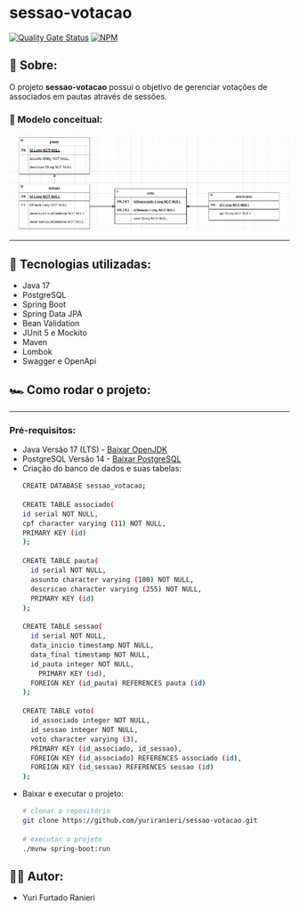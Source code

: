 # sessao-votacao
[![Quality Gate Status](https://sonarcloud.io/api/project_badges/measure?project=yuriranieri_sessao-votacao&metric=alert_status)](https://sonarcloud.io/summary/new_code?id=yuriranieri_sessao-votacao)
[![NPM](https://img.shields.io/npm/l/react)](https://github.com/yuriranieri/sessao-votacao/blob/master/LICENSE)

## 📝 Sobre:

O projeto **sessao-votacao** possui o objetivo de gerenciar votações de associados em pautas através de sessões.

### 🎲 Modelo conceitual:

![Modelo conceitual](https://github.com/yuriranieri/assests/blob/master/modeloConceitual.PNG)

---

## 🔨 Tecnologias utilizadas:

- Java 17
- PostgreSQL
- Spring Boot
- Spring Data JPA
- Bean Validation
- JUnit 5 e Mockito
- Maven
- Lombok
- Swagger e OpenApi

## 🏎 Como rodar o projeto:

---

### Pré-requisitos:

- Java Versão 17 (LTS) - [Baixar OpenJDK](https://jdk.java.net/archive/)
- PostgreSQL Versão 14 - [Baixar PostgreSQL](https://www.postgresql.org/download/)
- Criação do banco de dados e suas tabelas:
  ```bash
  CREATE DATABASE sessao_votacao;

  CREATE TABLE associado(
  id serial NOT NULL,
  cpf character varying (11) NOT NULL,
  PRIMARY KEY (id)
  );

  CREATE TABLE pauta(
    id serial NOT NULL,
    assunto character varying (100) NOT NULL,
    descricao character varying (255) NOT NULL,
    PRIMARY KEY (id)
  );

  CREATE TABLE sessao(
    id serial NOT NULL,
    data_inicio timestamp NOT NULL,
    data_final timestamp NOT NULL,
    id_pauta integer NOT NULL,
      PRIMARY KEY (id),
    FOREIGN KEY (id_pauta) REFERENCES pauta (id)
  );

  CREATE TABLE voto(
    id_associado integer NOT NULL,
    id_sessao integer NOT NULL,
    voto character varying (3),
    PRIMARY KEY (id_associado, id_sessao),
    FOREIGN KEY (id_associado) REFERENCES associado (id),
    FOREIGN KEY (id_sessao) REFERENCES sessao (id)
  );

  ```
- Baixar e executar o projeto:
  ```bash
  # clonar o repositório
  git clone https://github.com/yuriranieri/sessao-votacao.git

  # executar o projeto
  ./mvnw spring-boot:run
  ```

## 🙋‍♂️ Autor:

- Yuri Furtado Ranieri